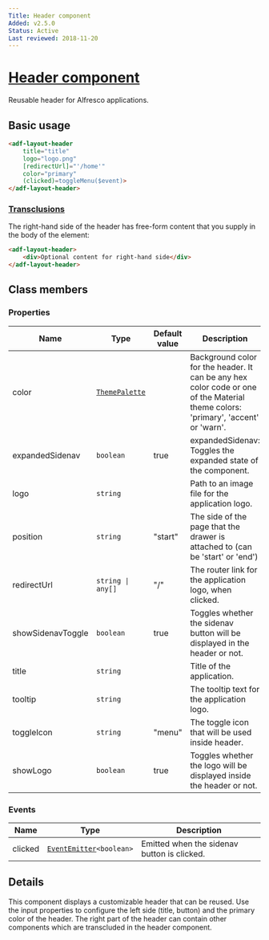 ```yaml
---
Title: Header component
Added: v2.5.0
Status: Active
Last reviewed: 2018-11-20
---
```


# [Header component](../../../lib/core/src/lib/layout/components/header/header.component.ts "Defined in header.component.ts")

Reusable header for Alfresco applications.

## Basic usage

```html
<adf-layout-header 
    title="title" 
    logo="logo.png" 
    [redirectUrl]="'/home'"
    color="primary"
    (clicked)=toggleMenu($event)>
</adf-layout-header>
```

### [Transclusions](../../user-guide/transclusion.md)

The right-hand side of the header has free-form content that you supply in the
body of the element:

```html
<adf-layout-header>
    <div>Optional content for right-hand side</div>
</adf-layout-header>
```

## Class members

### Properties

| Name | Type | Default value | Description |
| ---- | ---- | ------------- | ----------- |
| color | [`ThemePalette`](https://github.com/angular/components/blob/master/src/material/core/common-behaviors/color.ts) |  | Background color for the header. It can be any hex color code or one of the Material theme colors: 'primary', 'accent' or 'warn'. |
| expandedSidenav | `boolean` | true | expandedSidenav: Toggles the expanded state of the component. |
| logo | `string` |  | Path to an image file for the application logo. |
| position | `string` | "start" | The side of the page that the drawer is attached to (can be 'start' or 'end') |
| redirectUrl | `string \| any[]` | "/" | The router link for the application logo, when clicked. |
| showSidenavToggle | `boolean` | true | Toggles whether the sidenav button will be displayed in the header or not. |
| title | `string` |  | Title of the application. |
| tooltip | `string` |  | The tooltip text for the application logo. |
| toggleIcon | `string` | "menu" | The toggle icon that will be used inside header. |
| showLogo | `boolean` | true | Toggles whether the logo will be displayed inside the header or not. |

### Events

| Name | Type | Description |
| ---- | ---- | ----------- |
| clicked | [`EventEmitter`](https://angular.io/api/core/EventEmitter)`<boolean>` | Emitted when the sidenav button is clicked. |

## Details

This component displays a customizable header that can be reused. Use the input properties to
configure the left side (title, button) and the primary color of the header. The right part of the
header can contain other components which are transcluded in the header component.

